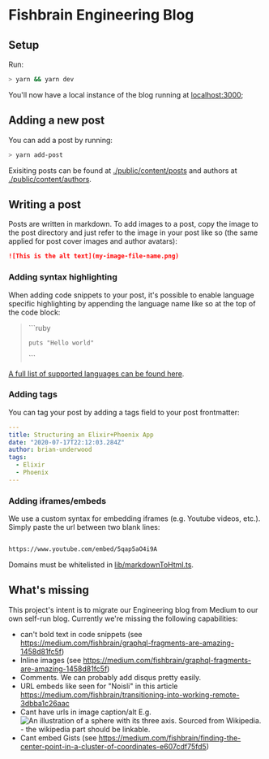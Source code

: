 # Fishbrain Engineering Blog

## Setup

Run:

```sh
> yarn && yarn dev
```

You'll now have a local instance of the blog running at [localhost:3000](localhost:3000);

## Adding a new post

You can add a post by running:

```sh
> yarn add-post
```

Exisiting posts can be found at [./public/content/posts](./public/content/posts) and authors at [./public/content/authors](./public/content/authors).

## Writing a post

Posts are written in markdown. To add images to a post, copy the image to the post directory and just
refer to the image in your post like so (the same applied for post cover images and author avatars):

```markdown
![This is the alt text](my-image-file-name.png)
```

### Adding syntax highlighting

When adding code snippets to your post, it's possible to enable language specific highlighting
by appending the language name like so at the top of the code block:

> \```ruby
>
>     puts "Hello world"
>
>  \```

[A full list of supported languages can be found here](https://prismjs.com/#supported-languages).

### Adding tags

You can tag your post by adding a tags field to your post frontmatter:

```yaml
---
title: Structuring an Elixir+Phoenix App
date: "2020-07-17T22:12:03.284Z"
author: brian-underwood
tags:
  - Elixir
  - Phoenix
---
```

### Adding iframes/embeds

We use a custom syntax for embedding iframes (e.g. Youtube videos, etc.). Simply paste the url
between two blank lines:

```markdown

https://www.youtube.com/embed/5qap5aO4i9A

```

Domains must be whitelisted in [lib/markdownToHtml.ts](lib/markdownToHtml.ts).

## What's missing

This project's intent is to migrate our Engineering blog from Medium to our own self-run blog. Currently
we're missing the following capabilities:

- can't bold text in code snippets (see https://medium.com/fishbrain/graphql-fragments-are-amazing-1458d81fc5f)
- Inline images (see https://medium.com/fishbrain/graphql-fragments-are-amazing-1458d81fc5f)
- Comments. We can probably add disqus pretty easily.
- URL embeds like seen for "Noisli" in this article https://medium.com/fishbrain/transitioning-into-working-remote-3dbba1c26aac
- Cant have urls in image caption/alt E.g. ![An illustration of a sphere with its three axis. Sourced from Wikipedia.](1_bKy1EAZynH-oAGVDOndRoQ.png) - the wikipedia part should be linkable.
- Cant embed Gists (see https://medium.com/fishbrain/finding-the-center-point-in-a-cluster-of-coordinates-e607cdf75fd5)
